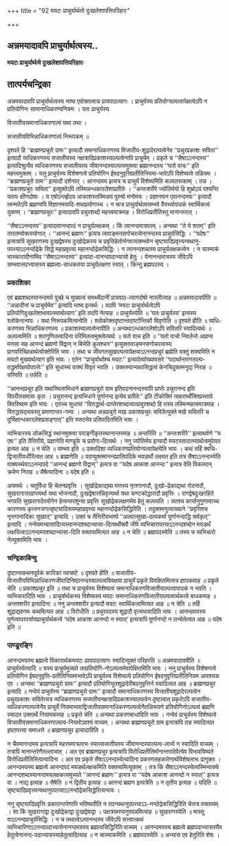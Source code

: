 +++
title = "92 मयटः प्राचुर्यार्थत्वे दुःखलेशापत्तिपरिहारः"

+++


## अन्नमयादावपि प्राचुर्यार्थत्वस्य..

**मयटः प्राचुर्यार्थत्वे दुःखलेशापत्तिपरिहारः**

## **तात्पर्यचन्द्रिका**

अन्नमयादावपि प्राचुर्यार्थत्वस्य भाष्य एवोक्तत्वान्न प्रायपाठत्यागः । प्राचुर्यस्य प्रतियोग्यल्पत्वापेक्षत्वेऽपि न प्रतियोगिनः सामानाधिकरण्यनियमः । यतः प्राचुर्यस्य

विजातीयसमानाधिकरणाल्पं यथा तथा ।

सजातीयविभिन्नाधिकरणाल्पं निरूपकम् ॥

दृश्यते हि ‘‘ब्राह्मणप्रचुरो ग्रामः’’ इत्यादौ समानाधिकरणस्य विजातीय-शूद्रादेरल्पत्वेनेव ‘‘प्रचुरप्रकाशः सविता’’ इत्यादौ व्यधिकरणस्य सजातीयस्य नक्षत्रादिप्रकाशस्याल्पत्वेनापि प्राचुर्यम् । प्रकृते च ‘‘सैषाऽऽनन्दस्य’’ इत्यादिश्रुत्यैव व्यधिकरणस्य सजातीयस्य जीवानन्दस्याल्पत्वमुक्त्वा ब्रह्मानन्दस्य ‘‘यतो वाचः’’ इति महत्त्वमुक्तम् । यत्तु प्राचुर्यस्य विशेषणत्वे प्रतियोगिन ईषदनुवृत्तिप्रतीतिनियमा-भावेऽपि विशेष्यत्वे तन्नियमः । ‘‘ब्राह्मणप्रचुरो ग्रामः’’ इत्यादौ दर्शनात् । आनन्दमय इत्यत्र च प्राचुर्यं विशेष्यमिति कल्पतरूक्तम् । तन्न । ‘‘प्रकाशप्रचुरः सविता’’ इत्युक्तेऽपि तस्मिन्नन्धकारलेशाप्रतीतेः । ‘‘अन्तःशरीरे ज्योतिर्मयो हि शुभ्रोऽयं पश्यन्ति यतयः क्षीणदोषाः । य एषोऽन्तर्हृदय आकाशस्तस्मिन्नयं पुरुषो मनोमयः । प्रज्ञानघन एवानन्दमयः’’ इत्यादौ त्वन्मतेऽपि ब्रह्मण्यपि विज्ञानमयादि-शब्दप्रयोगाच्च । न चात्र प्राचुर्यार्थत्वसम्भवे वैयर्थ्यापादकं स्वार्थिकत्वं युक्तम् । ‘‘ब्राह्मणप्रचुरः’’ इत्यादावपि प्रचुरशब्दो महत्त्वमात्रमाह । विरोधिप्रतीतिस्तु मानान्तरात् ।

‘‘सैषाऽऽनन्दस्य’’ इत्यादावानन्दपदं न प्राचुर्यलक्षकम् । किं त्वानन्दमात्रपरम् । अन्यथा ‘‘ते ये शतम्’’ इति तारतम्योक्त्ययोगात् । ‘‘आनन्दं ब्रह्मणः’’ इत्यत्र त्ववाङ्मनसगोचरत्वेनानन्दस्य प्राचुर्यसिद्धिः । ‘‘यदेषः’’ इत्यत्रापि सुखरागस्य दुःखद्वेषस्य दुःखोद्रेकस्य च प्रवृत्तिहेतोर्भगवत्यसम्भवेन सृष्ट्यादिप्रवृत्त्यन्यथानु-पपत्त्याऽऽनन्दोद्रेके सिद्धे महाप्रवृत्त्या महानन्दोद्रेकसिद्धिः । न त्वानन्दशब्दस्य प्राचुर्यलक्षकत्वेन । न चास्माकं भास्कारादीनामिव ‘‘सैषाऽऽनन्दस्य’’ इत्यादा-वानन्दपदाभ्यासो हेतुः । येनानन्दमात्रस्य जीवेऽपि सम्भवात्तदभ्यासस्य ब्रह्मत्वा-साधकतया प्राचुर्यलक्षणा स्यात् । किन्तु ब्रह्मपदस्य ।

### **प्रकाशिका**

एवं ब्रह्मशब्दस्यानन्दमये पुच्छे च मुख्यत्वं समर्थ्येदानीं प्रायपाठ-त्यागदोषो नास्तीत्याह ॥ अन्नमयादावपीति ॥ ‘‘अन्नादीनां च प्राचुर्यमेव’’ इत्यादि भाष्य इत्यर्थः । यदपि ‘मयटः प्राचुर्यार्थत्वेऽपि प्रतियोगिदुःखलेशाभावात्स्वार्थत्यागः’ इति तदपि नेत्याह ॥ प्राचुर्यस्येति ॥ ‘यतः प्राचुर्यस्य’ इत्यस्य श्लोकेनान्वयः । यथा निरूपकमित्यन्वेति । श्लोकोक्तदृष्टान्तदार्ष्टान्तिकौ विवृणोति ॥ दृश्यते हीति ॥ व्यधि-करणस्य भिन्नाधिकरणस्य ॥ प्रकाशस्याल्पत्वेनापीति ॥ अन्यथाऽन्धकारलेशोऽपि सवितरि स्यादित्यर्थः ॥ अल्पत्वमिति ॥ शतगुणितत्वादिना परिमितत्वमुक्त्वेत्यर्थः ॥ यतो वाच इति ॥ ‘‘यतो वाचो निवर्तन्ते अप्राप्य मनसा सह आनन्दं ब्रह्मणो विद्वान् न बिभेति कुतश्चन’’ इत्युक्तावाङ्मनसगोचरत्वस्य प्रागपरिच्छिन्नार्थत्वोक्तेरिति भावः । तथा च जीवगतसुखाल्पत्वापेक्षयाऽऽनन्दप्रचुरं ब्रह्मेति वक्तुं शक्यमिति न मयटो मुख्यार्थत्याग इति भावः । एतेन ‘‘प्राचुर्यार्थाश्च मयटः’’ इत्यादेर्व्याख्यावसरे ‘‘पदार्थान्तरगताल्प-तद्धर्मापेक्षयोपपत्तेः’’ इति सुधास्थं वाक्यं विवृतं भवति । उक्तस्यान्यथासिद्धत्वं केनचिदुक्तमनूद्य निराह ॥ यत्त्विति ॥ तन्नेति ॥

‘‘आनन्दप्रचुर इति यथास्थिताभिधाने ब्राह्मणप्रचुरो ग्राम इतिवदनानन्दस्यापि प्राप्तेः प्रचुरानन्द इति विपरीतसमासः कृतः । प्रचुरानन्द इत्यभिधाने पूर्णानन्द इत्येव प्रतीतेः’’ इति टीकोक्तिं त्वक्षरार्थोक्तिप्रस्तावे विवरिष्याम इति भावः । एतच्च सुधायां ‘‘विरुद्धार्थ-प्राप्तेरशाब्दत्वात्प्रचुरशब्दो हि तस्य तस्मिन्महत्वमात्रमाह । विरुद्धसद्भावस्तु प्रमाणान्तर-गम्यः । अन्यथा अन्नप्रचुरो मखः प्रकाशप्रचुरः सवितेत्युक्ते मखे सवितरि च दुर्भिक्षान्धकारलेशप्रसङ्गात्’’ इति स्पष्टमेव प्रतिपादितमिति भावः ।

व्यभिचारस्य लोकसिद्धं स्थानमुक्त्वा पराङ्गीकृतस्थानान्तरमाह ॥ अन्तरिति ॥ ‘‘अन्तःशरीरे’’ इत्याथर्वणे ‘‘य एषः’’ इति तैत्तिरीये, प्रज्ञानेति माण्डूके च प्रयोगा-दित्यर्थः । ननु ज्योतिर्मय इत्यादौ मयटस्तादात्म्यार्थत्वमुपेयत इत्यत आह ॥ न चेति ॥ सम्भव इति ॥ उक्तदिशा व्यधिकरणप्रतियोग्यत्वापेक्षयेति भावः । कथं तर्हि क्वचि-द्विजातीयधीरित्यत आह ॥ ब्राह्मणेति ॥ यदप्युक्तमानन्दप्रातिपदिके मयडर्थो लक्ष्यत इति तत्र सैषाऽऽनन्दस्येति वाक्यस्थेवाऽऽनन्दपदे ‘‘आनन्दं ब्रह्मणो विद्वान्’’ इत्यत्र वा ‘‘यदेष आकाश आनन्दः’’ इत्यत्र वेति विकल्पान् क्रमेण निराह ॥ सैषेत्यादिना ॥ यदेष इति ॥

अयमर्थः । चतुर्विधा हि चेतनप्रवृत्तिः । सुखोद्रेकाद्यथा मत्तस्य नृत्तगानादौ, दुःखो-द्रेकाद्यथा रोदनादौ, सुखरागात्तत्प्राप्त्यर्था यथा भोजनादौ, दुःखद्वेषात्तन्निवृत्त्यर्था यथा कण्टकोद्धारादौ प्रवृत्तिः । रागद्वेषदुःखरहिते भगवति सुखरागादेरयोगेन हेत्वन्तरशून्या प्रवृत्तिः सुखोद्रेकलक्षणमेव हेतुं कल्पयति । ततश्च कार्यानुगुणत्वाच्च कारणस्य कृत्स्नजगत्सृष्ट्यादिरूपमहाप्रवृत्त्या महानन्दोद्रेकसिद्धिरिति । तदुक्तमनुव्याख्याने ‘‘प्रवृत्तिश्च नृत्तगानादिका सुखात्’’ इत्यादि । उक्तं च तैत्तिरीयभाष्ये ‘‘अल्पात्सुखा-दल्पकर्मा पूर्णानन्दाद्धि सर्वकृत्’’ इत्यादि । नन्वेवमभ्यासादित्यस्यानन्दशब्दाभ्यासा-दित्यर्थोक्तौ जीवे व्यभिचारापत्त्याऽऽनन्दशब्देन मयडर्थं लक्षयित्वाऽऽनन्दमयशब्दाभ्यासा-दिति वक्तव्यमित्यत आह ॥ न चेति ॥ ब्रह्मपदस्येति ॥ तस्य च व्यभिचारो नेत्युक्तमिति भावः ।

### **चन्द्रिकाबिन्दु**

दृष्टान्तकथनपूर्वकं कारिकां व्याचष्टे ॥ दृश्यते हीति ॥ सजातीय-विजातीयविभिन्नाधिकरणजीवादिनिष्ठानन्दस्याल्पत्वविवक्षया प्राचुर्यं प्रकृते विवक्षितमित्यत्र ज्ञापकमाह ॥ प्रकृते चेति ॥ प्रकाशप्रचुर इति ॥ तथा च प्राचुर्यस्य विशेष्यत्वं समानाधिकरणविजातीयाल्पत्वापादकं न भवति । व्यभिचारादिति भावः । प्राचुर्यार्थकस्य विशेष्यस्य मयटः समानाधिकरणविजातीयाल्पत्वार्थकत्वे बाधकमाह ॥ अन्तश्शरीर इत्यादिना ॥ ननु अन्तश्शरीर इत्यादौ मयटः स्वार्थिकत्वमित्यत आह ॥ न चेति ॥ तर्हि शूद्राद्यवगमः कथमित्यत आह ॥ विरोधीति ॥ प्रचुरपदस्य शूद्रादौ वृत्त्यभावादिति भावः । आनन्दमयस्य पूर्णत्वापरपर्यायप्राचुर्यार्थकत्वे ‘यदेष आकाश आनन्दो न स्यात्’ इत्यत्रापि पूर्णानन्दो न लभ्येतेत्यत आह ॥ यदेष इति ॥

### **पाण्डुरङ्गि**

आनन्दमयस्य ब्रह्मत्वे विकारार्थकमयटः प्रायपाठत्यागः स्यादित्युक्तं परिहरति ॥ अन्नमयादावपीति ॥ प्राचुर्यस्येत्यादि ॥ यस्य प्राचुर्यमुच्यते तत्प्रतियोगि-नोऽल्पत्वमेवापेक्षितमिति भावः । ननु प्राचुर्यस्य विशेषणत्वे प्रतियोगिन ईषदनुवृत्ति-प्रतीतिनियमाभावेऽपि प्राचुर्यस्य विशेष्यत्वे प्रतियोगिन ईषदनुवृत्तिप्रतीतिनियम आवश्यक एव । अन्यथा ‘‘ब्राह्मणप्रचुरो ग्रामः’’ इत्यादौ प्रतियोगिभूतशूद्रादेरीषदनुवृत्तिर्न स्यादित्यत आह ॥ ब्राह्मणप्रचुर इत्यादि ॥ नन्वेवं प्राचुर्यस्य ‘‘ब्राह्मणप्रचुरो ग्रामः’’ इत्यादौ समानाधिकरणस्य विजातीयशूद्रादेरल्पत्वेन प्रचुरप्रकाशः सवितेत्यत्र व्यधिकरणस्य सजातीयनक्षत्रादिप्रकाशस्याल्पत्वेन दृष्टत्वात् प्रकृतेऽपि सजातीय-व्यधिकरणाल्पत्वेनैव प्राचुर्ये नियमाभावाद्विजातीयसमानाधिकरणाल्पत्वेनैतन्निरूपणे प्रतियोगिनोऽल्पत्वं ब्रह्मणि स्यादत उक्तार्थे नियामकमाह ॥ प्रकृते चेति ॥ अन्यथा प्रकरणबाधादिति भावः । नन्वेवं प्राचुर्यस्य विशेष्यत्वे विजातीयसमानाधिकरणाल्पत्व-नियमोऽवश्यं वाच्यम् । अन्यथा ब्राह्मणप्रचुरो ग्राम इत्यत्रापि तन्न स्यादित्यत इष्टापत्त्या समाधत्ते ॥ ब्राह्मणप्रचुर इत्यादाविति ॥

न चैवमानन्दमय इत्यत्रापि महत्त्वमात्रलाभः स्यात्सजातीयस्य जीवानन्दस्याल्पत्व-लाभो न स्यादिति वाच्यम् । तत्रापि मानान्तरेणैतल्लाभात् । अत एव ब्राह्मणप्रचुर इत्यत्रापि विरोधिप्रतीतिर्मानान्तरादेवेत्येव विभावयिष्यते विरोधिप्रतीतिस्त्वित्यादिना । अत एव प्रकृते सैषाऽऽनन्दस्येत्यादिना प्रकरणसहकारेणार्थविशेषलाभः प्रागुक्तः । आनन्दमयस्य ब्रह्मत्वे आनन्दपदं मयडर्थलक्षकमिति वक्तव्यमित्युक्तम् । तत्र किं सैषाऽऽनन्दस्येत्यस्मिन्वाक्ये आनन्दशब्दस्यानन्दमयलक्षकत्वमुच्यते ‘‘आनन्दं ब्रह्मणः’’ इत्यत्र वा ‘‘यदेष आकाश आनन्दो न स्यात्’’ इत्यत्र वा । नाद्य इत्याह ॥ सैषेति ॥ न द्वितीय इत्याह ॥ आनन्दं ब्रह्मण इत्यत्रेति ॥ न तृतीय इत्याह ॥ यदिति ॥ सृष्ट्यादिप्रवृत्त्यन्यथानुपपत्त्याऽऽनन्दोद्रेकसिद्धेरित्यन्वयः ।

ननु सृष्ट्यादिप्रवृत्तिः प्रकारान्तरेणापि भविष्यतीति न तदन्यथानुपपत्त्याऽऽ-नन्दोद्रेकसिद्धिरिति चेत्तत्र वक्तव्यम् । सा किं सुखरागाद्वा दुःखोद्रेकाद्वा दुःखद्वेषाद्वा । पक्षत्रयमप्यनुपपन्नमित्याह ॥ सुखरागस्येति ॥ मास्तु वाऽऽनन्दप्राचुर्यसिद्धिः । न च तथात्वेऽल्पानन्दस्य जीवेऽपि सत्त्वात्कथं व्यभिचारिणाऽऽनन्दपदाभ्यासेनानन्दमयस्य ब्रह्मत्वसिद्धिरिति वाच्यम् । आनन्दमयस्य ब्रह्मत्वे ब्रह्मपदाभ्यासस्यैव हेतुत्वेनानन्द-पदाभ्यासस्याहेतुत्वादित्याह ॥ न चास्माकमिति ॥ ब्रह्मपदस्येति ॥ अभ्यास एव हेतुरिति शेषः ।

